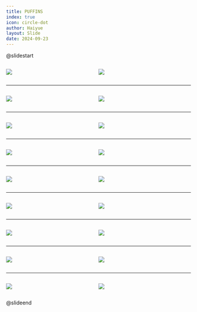 ```yaml
---
title: PUFFINS
index: true
icon: circle-dot
author: Haiyue
layout: Slide
date: 2024-09-23
---
```

 
@slidestart

<div style="display:flex">
<div style="flex:1">

![](https://raw.githubusercontent.com/yclord/reading/refs/heads/master/english/Level-W/PUFFINS/001.webp)
</div>
<div style="flex:1">

![](https://raw.githubusercontent.com/yclord/reading/refs/heads/master/english/Level-W/PUFFINS/002.webp)
</div>
</div>

---

<div style="display:flex">
<div style="flex:1">

![](https://raw.githubusercontent.com/yclord/reading/refs/heads/master/english/Level-W/PUFFINS/003.webp)
</div>
<div style="flex:1">

![](https://raw.githubusercontent.com/yclord/reading/refs/heads/master/english/Level-W/PUFFINS/004.webp)
</div>
</div>

---

<div style="display:flex">
<div style="flex:1">

![](https://raw.githubusercontent.com/yclord/reading/refs/heads/master/english/Level-W/PUFFINS/005.webp)
</div>
<div style="flex:1">

![](https://raw.githubusercontent.com/yclord/reading/refs/heads/master/english/Level-W/PUFFINS/006.webp)
</div>
</div>

---

<div style="display:flex">
<div style="flex:1">

![](https://raw.githubusercontent.com/yclord/reading/refs/heads/master/english/Level-W/PUFFINS/007.webp)
</div>
<div style="flex:1">

![](https://raw.githubusercontent.com/yclord/reading/refs/heads/master/english/Level-W/PUFFINS/008.webp)
</div>
</div>

---

<div style="display:flex">
<div style="flex:1">

![](https://raw.githubusercontent.com/yclord/reading/refs/heads/master/english/Level-W/PUFFINS/009.webp)
</div>
<div style="flex:1">

![](https://raw.githubusercontent.com/yclord/reading/refs/heads/master/english/Level-W/PUFFINS/010.webp)
</div>
</div>

---

<div style="display:flex">
<div style="flex:1">

![](https://raw.githubusercontent.com/yclord/reading/refs/heads/master/english/Level-W/PUFFINS/011.webp)
</div>
<div style="flex:1">

![](https://raw.githubusercontent.com/yclord/reading/refs/heads/master/english/Level-W/PUFFINS/012.webp)
</div>
</div>

---

<div style="display:flex">
<div style="flex:1">

![](https://raw.githubusercontent.com/yclord/reading/refs/heads/master/english/Level-W/PUFFINS/013.webp)
</div>
<div style="flex:1">

![](https://raw.githubusercontent.com/yclord/reading/refs/heads/master/english/Level-W/PUFFINS/014.webp)
</div>
</div>

---

<div style="display:flex">
<div style="flex:1">

![](https://raw.githubusercontent.com/yclord/reading/refs/heads/master/english/Level-W/PUFFINS/015.webp)
</div>
<div style="flex:1">

![](https://raw.githubusercontent.com/yclord/reading/refs/heads/master/english/Level-W/PUFFINS/016.webp)
</div>
</div>

---

<div style="display:flex">
<div style="flex:1">

![](https://raw.githubusercontent.com/yclord/reading/refs/heads/master/english/Level-W/PUFFINS/017.webp)
</div>
<div style="flex:1">

![](https://raw.githubusercontent.com/yclord/reading/refs/heads/master/english/Level-W/PUFFINS/018.webp)
</div>
</div>

@slideend